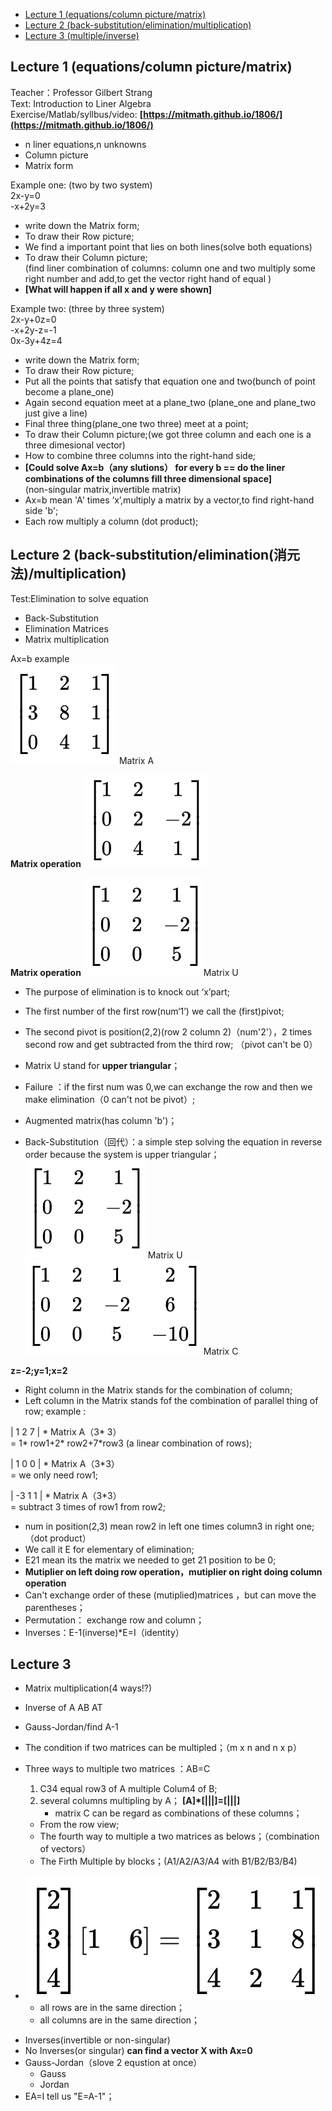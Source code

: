 - [Lecture 1  (equations/column picture/matrix)](#lecture-1)
- [Lecture 2  (back-substitution/elimination/multiplication)](#lecture-2)
- [Lecture 3		(multiple/inverse)](#lecture-3)


## Lecture 1 (equations/column picture/matrix) ##   

Teacher：Professor Gilbert Strang  
Text: Introduction to Liner Algebra  
Exercise/Matlab/syllbus/video: **[https://mitmath.github.io/1806/](https://mitmath.github.io/1806/)**

* n liner equations,n unknowns
* Column picture
* Matrix form

Example one: (two by two system)   
2x-y=0  
-x+2y=3  

* write down the Matrix form;
* To draw their Row picture;  
* We find a important point that lies on both lines(solve both equations)  
* To draw their Column picture;  
(find liner combination of columns: column one and two multiply some right number and add,to get the vector right hand of equal )  
* **[What will happen if all x and y were shown]**

Example two: (three by three system)  
2x-y+0z=0  
-x+2y-z=-1  
0x-3y+4z=4  

* write down the Matrix form;
* To draw their Row picture;
* Put all the points that satisfy that equation one and two(bunch of point become a plane\_one)  
* Again second equation meet at a plane\_two (plane\_one and plane\_two just give a line)  
* Final three thing(plane\_one two three) meet at a point;  
* To draw their Column picture;(we got three column and each one is a three dimesional vector)  
* How to combine three columns into the right-hand side;  
* **[Could solve Ax=b（any slutions） for every b == do the liner combinations of the columns fill three dimensional space]**   
(non-singular matrix,invertible matrix)  
* Ax=b mean 'A' times ‘x’,multiply a matrix by a vector,to find right-hand side 'b';  
* Each row multiply a column (dot product);  


## Lecture 2 (back-substitution/elimination(消元法)/multiplication) ##    

Test:Elimination to solve equation

* Back-Substitution
* Elimination Matrices
* Matrix multiplication

Ax=b example  
![](https://github.com/zarjun/Motivated-Learning/blob/main/picture/matrix1.png) Matrix A                         
     
**Matrix operation**
![](https://github.com/zarjun/Motivated-Learning/blob/main/picture/matrix2.png)

**Matrix operation**
![](https://github.com/zarjun/Motivated-Learning/blob/main/picture/matrix3.png)Matrix U

* The purpose of elimination is to knock out ‘x’part;  
* The first number of the first row(num‘1’) we call the (first)pivot;   
* The second pivot is position(2,2)(row 2 column 2)（num'2'），2 times second row and get subtracted  from the third row;  （pivot can't be 0）
* Matrix U stand for **upper triangular**；  

* Failure ：if the first num was 0,we can exchange the row and then we make elimination（0 can't not be pivot）;    
* Augmented matrix(has column 'b')；  
* Back-Substitution（回代）：a simple step solving the equation in reverse order because the system is upper triangular；
![](https://github.com/zarjun/Motivated-Learning/blob/main/picture/matrix3.png) Matrix U     
![](https://github.com/zarjun/Motivated-Learning/blob/main/picture/matrix4.png) Matrix C  

**z=-2;y=1;x=2**

* Right column in the Matrix stands for the combination of column;
* Left column in the Matrix stands fof the combination of parallel thing of row;
example :

| 1 2 7 | * Matrix A（3* 3）    
= 1* row1+2* row2+7*row3 (a linear combination of rows);  

| 1 0 0 | * Matrix A（3*3）  
= we only need row1;  

| -3 1 1 | * Matrix A（3*3）  
= subtract 3 times of row1 from row2;  

* num in position(2,3) mean row2 in left one times column3 in right one;（dot product）  
* We call it E for elementary of elimination;  
* E21 mean its the matrix we needed to get 21 position to be 0;  
* **Mutiplier on left doing row operation，mutiplier on right doing column operation**  
* Can't exchange order of these (mutiplied)matrices ，but can move the parentheses；  
* Permutation：  exchange row and column；		
* Inverses：E-1(inverse)*E=I（identity）

## Lecture 3 ##

* Matrix multiplication(4 ways!?)
* Inverse of A AB AT
* Gauss-Jordan/find A-1

* The condition if two matrices can be multipled；（m x n and n x p）
* Three ways to multiple two matrices ：AB=C
	1.  C34 equal row3 of A multiple Colum4 of B;
	1.  several columns multipling by A； **[A]\*[|||]=[|||]**
		* matrix C can be regard as combinations of these columns；
	* From the row view;
	* The fourth way to multiple a two matrices as belows；（combination of vectors）	
	* The Firth Multiple by blocks；(A1/A2/A3/A4 with B1/B2/B3/B4)
- ![](https://github.com/zarjun/Motivated-Learning/blob/main/picture/matrix5.png)  
	* all rows are in the same direction；
	* all columns are in the same direction；
* Inverses(invertible or non-singular)	
* No Inverses(or singular) 	**can find a vector X with Ax=0**	
* Gauss-Jordan（slove 2 equstion at once）
	* Gauss
	* Jordan
* EA=I tell us "E=A-1"；
